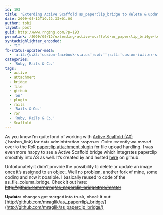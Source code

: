 ```yaml
---
id: 193
title: 'Extending Active Scaffold as_paperclip_bridge to delete & update image/attachment'
date: 2009-08-13T16:53:35+01:00
author: tobi
layout: post
guid: http://www.rngtng.com/?p=193
permalink: /2009/08/13/extending-active-scaffold-as_paperclip_bridge-to-delete-update-imageattachment/
syntaxhighlighter_encoded:
  - "1"
fb-status-updater-meta:
  - 'a:12:{s:22:"custom-facebook-status";s:0:"";s:21:"custom-twitter-status";s:0:"";s:21:"custom-myspace-status";s:0:"";s:19:"custom-myspace-mood";s:0:"";s:25:"fb-push-as-profile-status";s:0:"";s:23:"fb-push-as-profile-link";s:0:"";s:23:"fb-push-as-page1-status";s:0:"";s:21:"fb-push-as-page1-link";s:0:"";s:14:"fb-share-image";s:0:"";s:7:"tw-push";s:1:"1";s:7:"ms-push";s:0:"";s:4:"push";s:1:"1";}'
categories:
  - 'Ruby, Rails & Co.'
tags:
  - active
  - attachment
  - bridge
  - file
  - github
  - 'on'
  - plugin
  - rails
  - 'Rails & Co.'
  - ror
  - 'Ruby, Rails & Co.'
  - Scaffold
---
```

As you know I&#8217;m quite fond of working with [Active Scaffold (AS)](http://activescaffold.com/){.broken_link} for data administration proposes. Quite recently we moved over to the RoR [paperclip attachment plugin](http://www.thoughtbot.com/projects/paperclip) for file upload handling. I was even more happy to see a Active Scaffold bridge which integrates paperclip smoothly into AS as well. It&#8217;s created by and hosted [here](http://github.com/mnaglik/as_paperclip_bridge/tree/master) on github.

Unfortunately it didn&#8217;t provide the possibility to delete or update an image once it&#8217;s assigned to an object. Well no problem, another fork of mine, some coding and now it possible. I basically reused to code of the as\_file\_column_bridge. Check it out here:  
<del datetime="2010-01-11T09:46:08+00:00"><a href="http://github.com/rngtng/as_paperclip_bridge/tree/master">http://github.com/rngtng/as_paperclip_bridge/tree/master</a></del>

**Update:** changes got merged into trunk, check it out:  
[http://github.com/mnaglik/as\_paperclip\_bridge/](http://github.com/mnaglik/as_paperclip_bridge/)